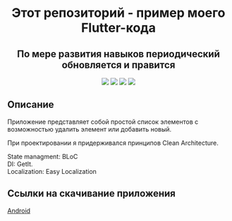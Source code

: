 <h1 align="center">Этот репозиторий - пример моего Flutter-кода</h1>
<h2 align="center">По мере развития навыков периодический обновляется и правится</h2>

<p align="center">
  
<img src="https://img.shields.io/badge/made%20by-vetermol4it-brightgreen">

<img src="https://img.shields.io/badge/flutter-2.10.1-blue" >

<img src="https://img.shields.io/badge/dart-2.16.0-blue">

<img src="https://img.shields.io/badge/flutter_bloc-8.0.1-blue">
</p>

## Описание

Приложение представляет собой простой список элементов с возможностью удалить элемент или добавить новый.

При проектировании я придерживался принципов Clean Architecture.

State managment: BLoC<br/>
DI: GetIt.<br/>
Localization: Easy Localization<br/>

## Ссылки на скачивание приложения

[Android](https://drive.google.com/file/d/1-hDldKo9q1zpLca7l-sgZw_wRdIZ-Mzm/view?usp=sharing)
